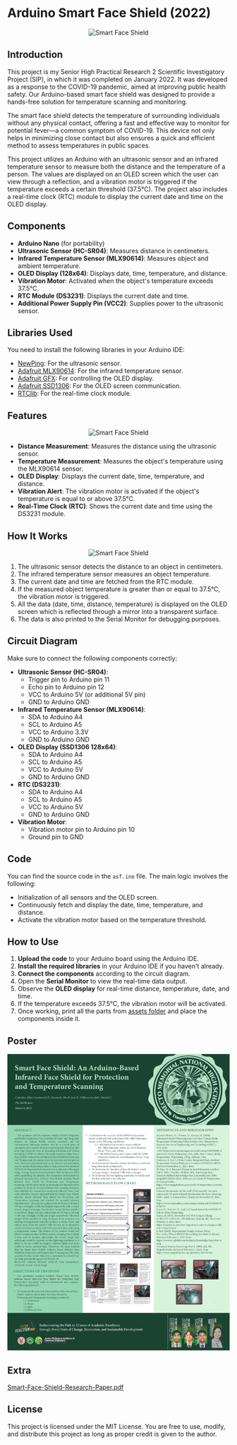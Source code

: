 # Arduino Smart Face Shield (2022)

<p align="center">
  <img src="https://raw.githubusercontent.com/kramikkk/arduino-smart-face-shield/main/assets/smf-gif1.gif" alt="Smart Face Shield"/>
</p>

## Introduction

This project is my Senior High Practical Research 2 Scientific Investigatory Project (SIP), in which it was completed on January 2022. It was developed as a response to the COVID-19 pandemic, aimed at improving public health safety. Our Arduino-based smart face shield was designed to provide a hands-free solution for temperature scanning and monitoring.

The smart face shield detects the temperature of surrounding individuals without any physical contact, offering a fast and effective way to monitor for potential fever—a common symptom of COVID-19. This device not only helps in minimizing close contact but also ensures a quick and efficient method to assess temperatures in public spaces.

This project utilizes an Arduino with an ultrasonic sensor and an infrared temperature sensor to measure both the distance and the temperature of a person. The values are displayed on an OLED screen which the user can view through a reflection, and a vibration motor is triggered if the temperature exceeds a certain threshold (37.5°C). The project also includes a real-time clock (RTC) module to display the current date and time on the OLED display.

## Components
- **Arduino Nano** (for portability)
- **Ultrasonic Sensor (HC-SR04)**: Measures distance in centimeters.
- **Infrared Temperature Sensor (MLX90614)**: Measures object and ambient temperature.
- **OLED Display (128x64)**: Displays date, time, temperature, and distance.
- **Vibration Motor**: Activated when the object's temperature exceeds 37.5°C.
- **RTC Module (DS3231)**: Displays the current date and time.
- **Additional Power Supply Pin (VCC2)**: Supplies power to the ultrasonic sensor.

## Libraries Used
You need to install the following libraries in your Arduino IDE:
- [NewPing](https://bitbucket.org/teckel12/arduino-new-ping/wiki/Home): For the ultrasonic sensor.
- [Adafruit MLX90614](https://github.com/adafruit/Adafruit-MLX90614-Library): For the infrared temperature sensor.
- [Adafruit GFX](https://github.com/adafruit/Adafruit-GFX-Library): For controlling the OLED display.
- [Adafruit SSD1306](https://github.com/adafruit/Adafruit_SSD1306): For the OLED screen communication.
- [RTClib](https://github.com/adafruit/RTClib): For the real-time clock module.


## Features
<p align="center">
  <img src="https://raw.githubusercontent.com/kramikkk/arduino-smart-face-shield/main/assets/asf-gif2.gif" alt="Smart Face Shield" width="600"/>
</p>

- **Distance Measurement**: Measures the distance using the ultrasonic sensor.
- **Temperature Measurement**: Measures the object's temperature using the MLX90614 sensor.
- **OLED Display**: Displays the current date, time, temperature, and distance.
- **Vibration Alert**: The vibration motor is activated if the object's temperature is equal to or above 37.5°C.
- **Real-Time Clock (RTC)**: Shows the current date and time using the DS3231 module.

## How It Works
<p align="center">
  <img src="https://raw.githubusercontent.com/kramikkk/arduino-smart-face-shield/main/assets/asf-gif3.gif" alt="Smart Face Shield" width="600"/>
</p>

1. The ultrasonic sensor detects the distance to an object in centimeters.
2. The infrared temperature sensor measures an object temperature.
3. The current date and time are fetched from the RTC module.
4. If the measured object temperature is greater than or equal to 37.5°C, the vibration motor is triggered.
5. All the data (date, time, distance, temperature) is displayed on the OLED screen which is reflected through a mirror into a transparent surface.
6. The data is also printed to the Serial Monitor for debugging purposes.

## Circuit Diagram
Make sure to connect the following components correctly:

- **Ultrasonic Sensor (HC-SR04)**:
  - Trigger pin to Arduino pin 11
  - Echo pin to Arduino pin 12
  - VCC to Arduino 5V (or additional 5V pin)
  - GND to Arduino GND
- **Infrared Temperature Sensor (MLX90614)**:
  - SDA to Arduino A4
  - SCL to Arduino A5
  - VCC to Arduino 3.3V
  - GND to Arduino GND
- **OLED Display (SSD1306 128x64)**:
  - SDA to Arduino A4
  - SCL to Arduino A5
  - VCC to Arduino 5V
  - GND to Arduino GND
- **RTC (DS3231)**:
  - SDA to Arduino A4
  - SCL to Arduino A5
  - VCC to Arduino 5V
  - GND to Arduino GND
- **Vibration Motor**:
  - Vibration motor pin to Arduino pin 10
  - Ground pin to GND

## Code
You can find the source code in the `asf.ino` file. The main logic involves the following:
- Initialization of all sensors and the OLED screen.
- Continuously fetch and display the date, time, temperature, and distance.
- Activate the vibration motor based on the temperature threshold.

## How to Use
1. **Upload the code** to your Arduino board using the Arduino IDE.
2. **Install the required libraries** in your Arduino IDE if you haven't already.
3. **Connect the components** according to the circuit diagram.
4. Open the **Serial Monitor** to view the real-time data output.
5. Observe the **OLED display** for real-time distance, temperature, date, and time.
6. If the temperature exceeds 37.5°C, the vibration motor will be activated.
7. Once working, print all the parts from [assets folder](https://github.com/kramikkk/arduino-smart-face-shield/tree/main/case-3d-model) and place the components inside it.


## Poster
![Smart Face Shield](asf-poster.png)

## Extra
[Smart-Face-Shield-Research-Paper.pdf](https://github.com/kramikkk/arduino-smart-face-shield/tree/main/assets/Smart-Face-Shield-Research-Paper.pdf) 
## License
This project is licensed under the MIT License. You are free to use, modify, and distribute this project as long as proper credit is given to the author.
